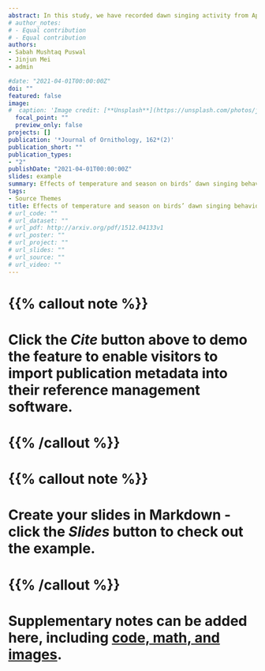 ```yaml
---
abstract: In this study, we have recorded dawn singing activity from April to June 2019 at seven different sites in Yaoluoping National Nature Reserve (YNNR) in the eastern China and examined the effects of extrinsic factors such as temperature and time of the season on the dawn singing behavior of four common birds.The results indicated that bird’s dawn singing activity is species-specific and is sensitive to environmental factors such as temperature and time of the season.
# author_notes:
# - Equal contribution
# - Equal contribution
authors:
- Sabah Mushtaq Puswal
- Jinjun Mei
- admin

#date: "2021-04-01T00:00:00Z"
doi: ""
featured: false
image:
#  caption: 'Image credit: [**Unsplash**](https://unsplash.com/photos/jdD8gXaTZsc)'
  focal_point: ""
  preview_only: false
projects: []
publication: '*Journal of Ornithology, 162*(2)'
publication_short: ""
publication_types:
- "2"
publishDate: "2021-04-01T00:00:00Z"
slides: example
summary: Effects of temperature and season on birds’ dawn singing behavior in a forest of eastern China.
tags:
- Source Themes
title: Effects of temperature and season on birds’ dawn singing behavior in a forest of eastern China
# url_code: ""
# url_dataset: ""
# url_pdf: http://arxiv.org/pdf/1512.04133v1
# url_poster: ""
# url_project: ""
# url_slides: ""
# url_source: ""
# url_video: ""
---
```


# {{% callout note %}}
# Click the *Cite* button above to demo the feature to enable visitors to import publication metadata into their reference management software.
# {{% /callout %}}
# 
# {{% callout note %}}
# Create your slides in Markdown - click the *Slides* button to check out the example.
# {{% /callout %}}
# 
# Supplementary notes can be added here, including [code, math, and images](https://wowchemy.com/docs/writing-markdown-latex/).
